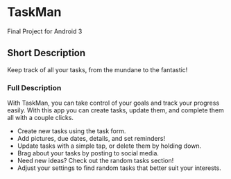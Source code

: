 # TaskMan
 Final Project for Android 3
 
 ## Short Description
 Keep track of all your tasks, from the mundane to the fantastic!
 
 ### Full Description
 With TaskMan, you can take control of your goals and track your progress easily. With this app you can create tasks, update them, and complete them all with a couple clicks.
* Create new tasks using the task form.
* Add pictures, due dates, details, and set reminders!
* Update tasks with a simple tap, or delete them by holding down.
* Brag about your tasks by posting to social media.
* Need new ideas? Check out the random tasks section!
* Adjust your settings to find random tasks that better suit your interests.

